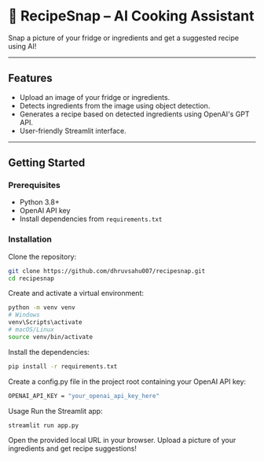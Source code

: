 # 📸 RecipeSnap – AI Cooking Assistant

Snap a picture of your fridge or ingredients and get a suggested recipe using AI!

---

## Features

- Upload an image of your fridge or ingredients.
- Detects ingredients from the image using object detection.
- Generates a recipe based on detected ingredients using OpenAI's GPT API.
- User-friendly Streamlit interface.

---

## Getting Started

### Prerequisites

- Python 3.8+
- OpenAI API key
- Install dependencies from `requirements.txt`

### Installation
Clone the repository:

```bash
git clone https://github.com/dhruvsahu007/recipesnap.git
cd recipesnap
```
Create and activate a virtual environment:
```bash
python -m venv venv
# Windows
venv\Scripts\activate
# macOS/Linux
source venv/bin/activate
```

Install the dependencies:
```bash
pip install -r requirements.txt
```
Create a config.py file in the project root containing your OpenAI API key:
```bash
OPENAI_API_KEY = "your_openai_api_key_here"
```
Usage
Run the Streamlit app:
```bash
streamlit run app.py
```
Open the provided local URL in your browser. Upload a picture of your ingredients and get recipe suggestions!
